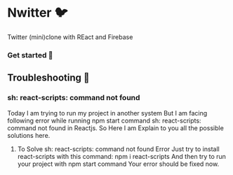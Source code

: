 # Nwitter :bird:

Twitter (mini)clone with REact and Firebase

### Get started 🚀


## Troubleshooting 🎯

### sh: react-scripts: command not found
Today I am trying to run my project in another system But I am facing following error while running npm start command sh: react-scripts: command not found in Reactjs. So Here I am Explain to you all the possible solutions here.

1. To Solve sh: react-scripts: command not found Error Just try to install react-scripts with this command: npm i react-scripts And then try to run your project with npm start command Your error should be fixed now.



